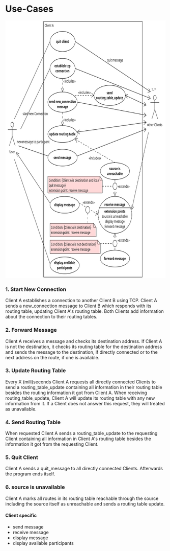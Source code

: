 # Use-Cases
<img src="./images/UseCase.png" width="806" height="806">

### 1. Start New Connection
Client A establishes a connection to another Client B using TCP. Client A sends a new_connection message to Client B which responds with its routing table, updating Client A's routing table. Both Clients add information about the connection to their routing tables.

### 2. Forward Message
Client A receives a message and checks its destination address. If Client A is not the destination, it checks its routing table for the destination address and sends the message to the destination, if directly connected or to the next address on the route, if one is available.

### 3. Update Routing Table
Every X (mili)seconds Client A requests all directly connected Clients to send a routing_table_update containing all information in their routing table besides the routing information it got from Client A. When receiving routing_table_update, Client A will update its routing table with any new information from it. If a Client does not answer this request, they will treated as unavailable.

### 4. Send Routing Table
When requested Client A sends a routing_table_update to the requesting Client containing all information in Client A's routing table besides the information it got from the requesting Client.

### 5. Quit Client
Client A sends a quit_message to all directly connected Clients. Afterwards the program ends itself.

### 6. source is unavailable
Client A marks all routes in its routing table reachable through the source including the source itself as unreachable and sends a routing table update.

#### Client specific
- send message
- receive message
- display message
- display available participants
